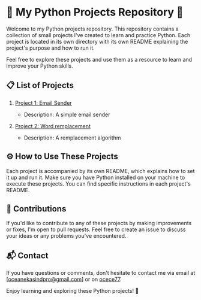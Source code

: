 # 🐍 My Python Projects Repository 🚀

Welcome to my Python projects repository. This repository contains a collection of small projects I've created to learn and practice Python. Each project is located in its own directory with its own README explaining the project's purpose and how to run it.

Feel free to explore these projects and use them as a resource to learn and improve your Python skills.

## 📋 List of Projects

1. [Project 1: Email Sender](/email)
   - Description: A simple email sender
  
     
2. [Project 2: Word remplacement](/[str_repl])
   - Description: A remplacement algorithm
  
   
## ⚙️ How to Use These Projects

Each project is accompanied by its own README, which explains how to set it up and run it. Make sure you have Python installed on your machine to execute these projects. You can find specific instructions in each project's README.

## 🤝 Contributions

If you'd like to contribute to any of these projects by making improvements or fixes, I'm open to pull requests. Feel free to create an issue to discuss your ideas or any problems you've encountered.

## 📬 Contact

If you have questions or comments, don't hesitate to contact me via email at [oceanekasindpro@gmail.com] or on [ocece77](https://github.com/ocece77).

Enjoy learning and exploring these Python projects! 🎉

